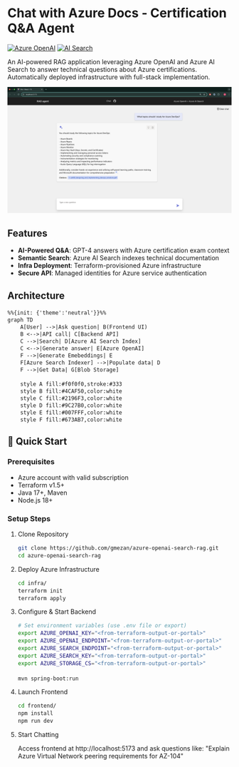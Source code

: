 # Chat with Azure Docs - Certification Q&A Agent

[![Azure OpenAI](https://img.shields.io/badge/Azure-OpenAI-blue.svg)](https://azure.microsoft.com/en-us/products/ai-services/openai-service)
[![AI Search](https://img.shields.io/badge/Azure-AI_Search-0089D6.svg)](https://azure.microsoft.com/en-us/products/ai-services/ai-search)

An AI-powered RAG application leveraging Azure OpenAI and Azure AI Search to answer technical questions about Azure certifications. Automatically deployed infrastructure with full-stack implementation.

![Demo Screenshot](./docs/chat.png) <!-- Add actual screenshot path -->

## Features
- **AI-Powered Q&A**: GPT-4 answers with Azure certification exam context
- **Semantic Search**: Azure AI Search indexes technical documentation
- **Infra Deployment**: Terraform-provisioned Azure infrastructure
- **Secure API**: Managed identities for Azure service authentication

## Architecture
```mermaid
%%{init: {'theme':'neutral'}}%%
graph TD
    A[User] -->|Ask question| B(Frontend UI)
    B <-->|API call| C[Backend API]
    C -->|Search| D[Azure AI Search Index]
    C <-->|Generate answer| E[Azure OpenAI]
    F -->|Generate Emebeddings| E
    F[Azure Search Indexer] -->|Populate data| D
    F -->|Get Data| G[Blob Storage]
    
    style A fill:#f0f0f0,stroke:#333
    style B fill:#4CAF50,color:white
    style C fill:#2196F3,color:white
    style D fill:#9C27B0,color:white
    style E fill:#007FFF,color:white
    style F fill:#673AB7,color:white

```

## 🚀 Quick Start

### Prerequisites
- Azure account with valid subscription
- Terraform v1.5+
- Java 17+, Maven
- Node.js 18+

### Setup Steps

1. Clone Repository
    ```bash
    git clone https://github.com/gmezan/azure-openai-search-rag.git
    cd azure-openai-search-rag
    ````

1. Deploy Azure Infrastructure

    ```bash
    cd infra/
    terraform init
    terraform apply
    ````


1. Configure & Start Backend

    ```bash
    # Set environment variables (use .env file or export)
    export AZURE_OPENAI_KEY="<from-terraform-output-or-portal>"
    export AZURE_OPENAI_ENDPOINT="<from-terraform-output-or-portal>"
    export AZURE_SEARCH_ENDPOINT="<from-terraform-output-or-portal>"
    export AZURE_SEARCH_KEY="<from-terraform-output-or-portal>"
    export AZURE_STORAGE_CS="<from-terraform-output-or-portal>"

    mvn spring-boot:run
    ````

1. Launch Frontend
    ```bash
    cd frontend/
    npm install
    npm run dev
    ````

1. Start Chatting

    Access frontend at http://localhost:5173 and ask questions like: "Explain Azure Virtual Network peering requirements for AZ-104"


